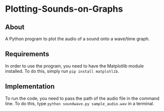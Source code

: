 # Plotting-Sounds-on-Graphs

## About

A Python program to plot the audio of a sound onto a wave/time graph.

## Requirements

In order to use the program, you need to have the Matplotlib module installed. To do this, simply run `pip install matplotlib`.

## Implementation

To run the code, you need to pass the path of the audio file in the command line. To do this, type `python soundwave.py sample_audio.wav` in a terminal. 
